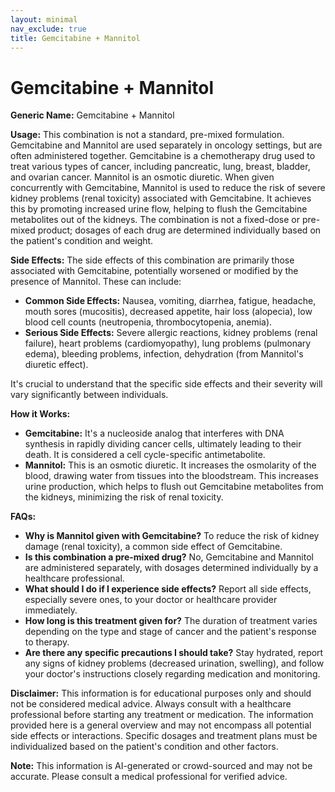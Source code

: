 ```yaml
---
layout: minimal
nav_exclude: true
title: Gemcitabine + Mannitol
---
```


# Gemcitabine + Mannitol

**Generic Name:** Gemcitabine + Mannitol

**Usage:**  This combination is not a standard, pre-mixed formulation.  Gemcitabine and Mannitol are used separately in oncology settings, but are often administered together. Gemcitabine is a chemotherapy drug used to treat various types of cancer, including pancreatic, lung, breast, bladder, and ovarian cancer. Mannitol is an osmotic diuretic.  When given concurrently with Gemcitabine, Mannitol is used to reduce the risk of severe kidney problems (renal toxicity) associated with Gemcitabine.  It achieves this by promoting increased urine flow, helping to flush the Gemcitabine metabolites out of the kidneys.  The combination is not a fixed-dose or pre-mixed product; dosages of each drug are determined individually based on the patient's condition and weight.

**Side Effects:** The side effects of this combination are primarily those associated with Gemcitabine, potentially worsened or modified by the presence of Mannitol.  These can include:

* **Common Side Effects:** Nausea, vomiting, diarrhea, fatigue, headache, mouth sores (mucositis), decreased appetite, hair loss (alopecia), low blood cell counts (neutropenia, thrombocytopenia, anemia).
* **Serious Side Effects:** Severe allergic reactions, kidney problems (renal failure), heart problems (cardiomyopathy), lung problems (pulmonary edema), bleeding problems, infection, dehydration (from Mannitol's diuretic effect).

It's crucial to understand that the specific side effects and their severity will vary significantly between individuals.

**How it Works:**

* **Gemcitabine:** It's a nucleoside analog that interferes with DNA synthesis in rapidly dividing cancer cells, ultimately leading to their death.  It is considered a cell cycle-specific antimetabolite.
* **Mannitol:**  This is an osmotic diuretic. It increases the osmolarity of the blood, drawing water from tissues into the bloodstream.  This increases urine production, which helps to flush out Gemcitabine metabolites from the kidneys, minimizing the risk of renal toxicity.

**FAQs:**

* **Why is Mannitol given with Gemcitabine?** To reduce the risk of kidney damage (renal toxicity), a common side effect of Gemcitabine.
* **Is this combination a pre-mixed drug?** No, Gemcitabine and Mannitol are administered separately, with dosages determined individually by a healthcare professional.
* **What should I do if I experience side effects?** Report all side effects, especially severe ones, to your doctor or healthcare provider immediately.
* **How long is this treatment given for?** The duration of treatment varies depending on the type and stage of cancer and the patient's response to therapy.
* **Are there any specific precautions I should take?**  Stay hydrated, report any signs of kidney problems (decreased urination, swelling), and follow your doctor's instructions closely regarding medication and monitoring.


**Disclaimer:** This information is for educational purposes only and should not be considered medical advice. Always consult with a healthcare professional before starting any treatment or medication.  The information provided here is a general overview and may not encompass all potential side effects or interactions.  Specific dosages and treatment plans must be individualized based on the patient's condition and other factors.


**Note:** This information is AI-generated or crowd-sourced and may not be accurate. Please consult a medical professional for verified advice.